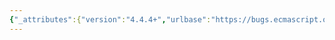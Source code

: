 ```yaml
---
{"_attributes":{"version":"4.4.4+","urlbase":"https://bugs.ecmascript.org/","maintainer":"dherman@mozilla.com"},"bug":{"bug_id":2795,"creation_ts":"2014-05-02 15:18:00 -0700","short_desc":"15.2.4.2.2 GetOrCreateLoad a.i and a.iv not used","delta_ts":"2015-03-16 14:38:51 -0700","product":"Draft for 6th Edition","component":"deferred features","version":"Rev 25: May 22, 2014 Draft","rep_platform":"All","op_sys":"All","bug_status":"RESOLVED","resolution":"WONTFIX","priority":"Normal","bug_severity":"normal","everconfirmed":true,"reporter":{"uid":"guybedford","name":"Guy Bedford"},"assigned_to":{"uid":"allen","name":"Allen Wirfs-Brock"},"cc":["dherman","jorendorff","samth"],"long_desc":[{"commentid":8095,"comment_count":0,"who":{"uid":"guybedford","name":"Guy Bedford"},"bug_when":"2014-05-02 15:18:20 -0700","thetext":"GetOrCreateLoad allows linkSets to contain linked load records. During linking, as each load record is linked, they are cleared from the linkSets (including unlinked LinkSets). This clearing operation would never apply to these already-linked loads so it looks as if linked dependencies in the linkSet may never be cleared possibly resulting in unlinkable linkSets.\n\nIt could be much more useful, less wasteful, and avoid this possible bug to let linkSets only contain unlinked load records.\n\nWhen running ProcessLoadDependencies at the start of a load, dependency Load records with status=\"linked\" could not get added to the linkSet, but rather just added to the dependency list.\n\nHaving linkSets as only unlinked load records simplifies the lookups necessary in the linking process as well.\n\nI've done some tests with setting LinkSets to only contain unlinked load records, and everything seems to work out fine. I would need to do further tests to be sure this suggestion is conclusive though."},{"commentid":9067,"comment_count":1,"who":{"uid":"guybedford","name":"Guy Bedford"},"bug_when":"2014-06-22 19:24:01 -0700","thetext":"The implementation does follow exactly this description, linkSets are filtered to not contain linked load records due to 15.2.4.6.1 (5).\n\nRenaming this issue, to reflect the fact that 15.2.4.2.2 GetOrCreateLoad 5a i and 5a iv are never used anywhere since AddDependencyLoad (the only caller of RequestLoad) doesn't make use of this information."},{"commentid":13765,"comment_count":2,"who":{"uid":"allen","name":"Allen Wirfs-Brock"},"bug_when":"2015-03-16 14:38:51 -0700","thetext":"concerns old module spec."}]}}
---
```

